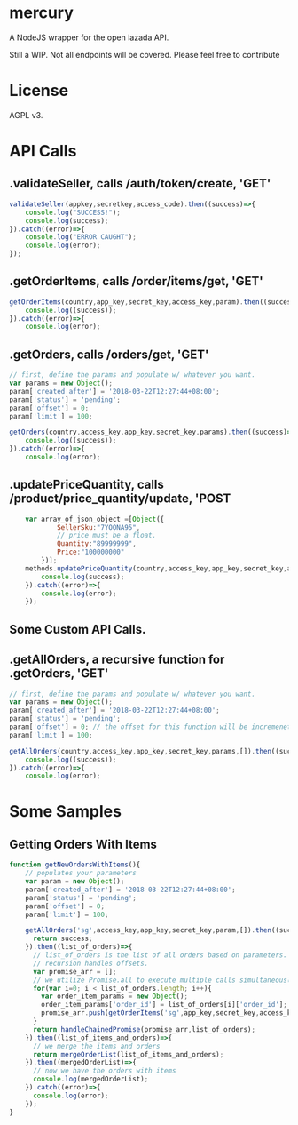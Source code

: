 # mercury
A NodeJS wrapper for the open lazada API.

Still a WIP.
Not all endpoints will be covered. Please feel free to contribute

# License
AGPL v3.

# API Calls

## .validateSeller, calls /auth/token/create, 'GET'
```javascript
validateSeller(appkey,secretkey,access_code).then((success)=>{
	console.log("SUCCESS!");
	console.log(success);
}).catch((error)=>{
	console.log("ERROR CAUGHT");
	console.log(error);
});
```

## .getOrderItems, calls /order/items/get, 'GET'
```javascript
getOrderItems(country,app_key,secret_key,access_key,param).then((success)=>{
	console.log((success));
}).catch((error)=>{
	console.log(error);
```

## .getOrders, calls /orders/get, 'GET'
```javascript
// first, define the params and populate w/ whatever you want.
var params = new Object();
param['created_after'] = '2018-03-22T12:27:44+08:00';
param['status'] = 'pending';
param['offset'] = 0; 
param['limit'] = 100;

getOrders(country,access_key,app_key,secret_key,params).then((success)=>{
	console.log((success));
}).catch((error)=>{
	console.log(error);
```
## .updatePriceQuantity, calls /product/price_quantity/update, 'POST
```javascript
	var array_of_json_object =[Object({
			SellerSku:"7YOONA95",
			// price must be a float.
			Quantity:"89999999",
			Price:"100000000"
		})];
	methods.updatePriceQuantity(country,access_key,app_key,secret_key,array_of_json_object).then((success)=>{
		console.log(success);
	}).catch((error)=>{
		console.log(error);
	});
```
## Some Custom API Calls.
## .getAllOrders, a recursive function for .getOrders, 'GET'
```javascript
// first, define the params and populate w/ whatever you want.
var params = new Object();
param['created_after'] = '2018-03-22T12:27:44+08:00';
param['status'] = 'pending';
param['offset'] = 0; // the offset for this function will be incremeneted for each recursion loop until count reaches 0
param['limit'] = 100;

getAllOrders(country,access_key,app_key,secret_key,params,[]).then((success)=>{
	console.log((success));
}).catch((error)=>{
	console.log(error);
```


# Some Samples

## Getting Orders With Items
```javascript
function getNewOrdersWithItems(){
    // populates your parameters
    var param = new Object();
    param['created_after'] = '2018-03-22T12:27:44+08:00';
    param['status'] = 'pending';
    param['offset'] = 0;
    param['limit'] = 100;

    getAllOrders('sg',access_key,app_key,secret_key,param,[]).then((success)=>{
      return success;
    }).then((list_of_orders)=>{
      // list_of_orders is the list of all orders based on parameters.
      // recursion handles offsets.
      var promise_arr = [];
      // we utilize Promise.all to execute multiple calls simultaneously to getOrderItems
      for(var i=0; i < list_of_orders.length; i++){
        var order_item_params = new Object();
        order_item_params['order_id'] = list_of_orders[i]['order_id'];
        promise_arr.push(getOrderItems('sg',app_key,secret_key,access_key,order_item_params));	
      }
      return handleChainedPromise(promise_arr,list_of_orders);
    }).then((list_of_items_and_orders)=>{
      // we merge the items and orders
      return mergeOrderList(list_of_items_and_orders);
    }).then((mergedOrderList)=>{
      // now we have the orders with items
      console.log(mergedOrderList);
    }).catch((error)=>{
      console.log(error);
    });
}
```
